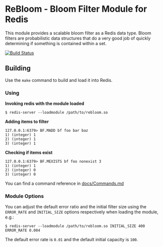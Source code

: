 # ReBloom - Bloom Filter Module for Redis

This module provides a scalable bloom filter as a Redis data type. Bloom filters
are probabilistic data structures that do a very good job of quickly
determining if something is contained within a set.

[![Build Status](https://travis-ci.org/RedisLabsModules/rebloom.svg?branch=master)](https://travis-ci.org/RedisLabsModules/rebloom)

## Building

Use the `make` command to build and load it into Redis.

### Using

**Invoking redis with the module loaded**

```
$ redis-server --loadmodule /path/to/rebloom.so
```

**Adding items to filter**
```
127.0.0.1:6379> BF.MADD bf foo bar baz
1) (integer) 1
2) (integer) 1
3) (integer) 1
```

**Checking if items exist**
```
127.0.0.1:6379> BF.MEXISTS bf foo nonexist 3
1) (integer) 1
2) (integer) 0
3) (integer) 0
```

You can find a command reference in [docs/Commands.md](docs/Commands.md)


### Module Options

You can adjust the default error ratio and the initial filter size using
the `ERROR_RATE` and `INITIAL_SIZE` options respectively when loading the
module, e.g.:

```
$ redis-server --loadmodule /path/to/rebloom.so INITIAL_SIZE 400 ERROR_RATE 0.004
```

The default error rate is `0.01` and the default initial capacity is `100`.
